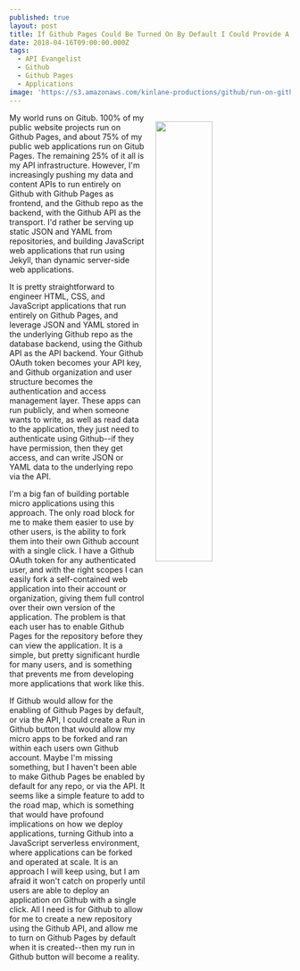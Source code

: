 ```yaml
---
published: true
layout: post
title: If Github Pages Could Be Turned On By Default I Could Provide A Run On Github Button
date: 2018-04-16T09:00:00.000Z
tags:
  - API Evangelist
  - Github
  - Github Pages
  - Applications
image: 'https://s3.amazonaws.com/kinlane-productions/github/run-on-github-button.png'
---
```

<p><img src="{{ page.image }}" width="45%" align="right" style="padding: 15px;" /></p>My world runs on Gitub. 100% of my public website projects run on Github Pages, and about 75% of my public web applications run on Gitub Pages. The remaining 25% of it all is my API infrastructure. However, I'm increasingly pushing my data and content APIs to run entirely on Github with Github Pages as frontend, and the Github repo as the backend, with the Github API as the transport. I'd rather be serving up static JSON and YAML from repositories, and building JavaScript web applications that run using Jekyll, than dynamic server-side web applications.

It is pretty straightforward to engineer HTML, CSS, and JavaScript applications that run entirely on Github Pages, and leverage JSON and YAML stored in the underlying Github repo as the database backend, using the Github API as the API backend. Your Github OAuth token becomes your API key, and Github organization and user structure becomes the authentication and access management layer. These apps can run publicly, and when someone wants to write, as well as read data to the application, they just need to authenticate using Github--if they have permission, then they get access, and can write JSON or YAML data to the underlying repo via the API.

I'm a big fan of building portable micro applications using this approach. The only road block for me to make them easier to use by other users, is the ability to fork them into their own Github account with a single click. I have a Github OAuth token for any authenticated user, and with the right scopes I can easily fork a self-contained web application into their account or organization, giving them full control over their own version of the application. The problem is that each user has to enable Github Pages for the repository before they can view the application. It is a simple, but pretty significant hurdle for many users, and is something that prevents me from developing more applications that work like this.

If Github would allow for the enabling of Github Pages by default, or via the API, I could create a Run in Github button that would allow my micro apps to be forked and ran within each users own Github account. Maybe I'm missing something, but I haven't been able to make Github Pages be enabled by default for any repo, or via the API. It seems like a simple feature to add to the road map, which is something that would have profound implications on how we deploy applications, turning Github into a JavaScript serverless environment, where applications can be forked and operated at scale. It is an approach I will keep using, but I am afraid it won't catch on properly until users are able to deploy an application on Github with a single click. All I need is for Github to allow for me to create a new repository using the Github API, and allow me to turn on Github Pages by default when it is created--then my run in Github button will become a reality.
